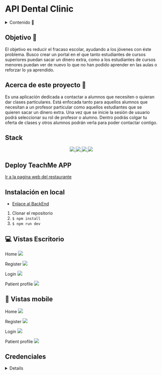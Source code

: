 # API Dental Clinic

<details>
  <summary>Contenido 📝</summary>
  <ol>
    <li><a href="#objetivo-🎯">Objetivo</a></li>
    <li><a href="#acerca-de-este-proyecto-🔎">Acerca de este proyecto</a></li>
    <li><a href="#stack">Stack</a></li>
    <li><a href="#deploy">Deploy TeachMe</a></li>
    <li><a href="#instalación-en-local">Instalación</a></li>
    <li><a href="#vistas">Vistas</a></li>
    <li><a href="#credenciales">Credenciales</a></li>
    <li><a href="#futuras-funcionalidades">Futuras funcionalidades</a></li>
    <li><a href="#webgrafia">Webgrafia</a></li>
    <li><a href="#contacto">Contacto</a></li>
  </ol>
</details>

## Objetivo 🎯

El objetivo es reducir el fracaso escolar, ayudando a los jóvenes con éste problema.
Busco crear un portal en el que tanto estudiantes de cursos superiores puedan sacar un
dinero extra, como a los estudiantes de cursos menores puedan ver de nuevo lo que no
han podido aprender en las aulas o reforzar lo ya aprendido.

## Acerca de este proyecto 🔎

Es una aplicación dedicada a contactar a alumnos que necesiten o quieran dar
clases particulares. Está enfocada tanto para aquellos alumnos que necesitan a un
profesor particular como aquellos estudiantes que se quieren sacar un dinero extra.
Una vez que se inicie la sesión de usuario podrá seleccionar su rol de profesor o
alumno. Dentro podrás colgar tu oferta de clases y otros alumnos podrán verla para
poder contactar contigo.

## Stack

<div align="center">
<a href="https://www.reactjs.com/">
    <img src= "https://img.shields.io/badge/React-20232A?style=for-the-badge&logo=react&logoColor=61DAFB"/>
</a>
<a href="https://redux-toolkit.js.org/">
    <img src= "https://img.shields.io/badge/redux-%23593d88.svg?style=for-the-badge&logo=redux&logoColor=white"/>
</a>
<a href="https://mui.com/">
    <img src= "https://img.shields.io/badge/MUI-%230081CB.svg?style=for-the-badge&logo=mui&logoColor=white"/>
</a>
<a href="https://developer.mozilla.org/es/docs/Web/JavaScript">
    <img src= "https://img.shields.io/badge/javascipt-EFD81D?style=for-the-badge&logo=javascript&logoColor=black"/>
</a>
 </div>

## Deploy TeachMe APP

<a href="https://main.d6sq1mbjbhp3p.amplifyapp.com/" target="_blank"/>Ir a la pagina web del restaurante</a>

## Instalación en local

- <a href="https://github.com/Stevengs7/Final-Project-BackEnd" target="_blank">Enlace al BackEnd<a>

1. Clonar el repositorio
2. `$ npm install`
3. `$ npm run dev`

## 💻 Vistas Escritorio

Home
<img src="./public/assets/readme/desktop/home.png">

Register
<img src="./public/assets/readme/desktop/subjects.png">

Login
<img src="./public/assets/readme/desktop/tutorship.png">

Patient profile
<img src="./public/assets/readme/desktop/profile.png">




## 📱 Vistas mobile

Home
<img src="./public/assets/readme/mobile/home.png">

Register
<img src="./public/assets/readme/mobile/subjects.png">

Login
<img src="./public/assets/readme/mobile/about.png">

Patient profile
<img src="./public/assets/readme/mobile/profile.png">

## Credenciales

<details>

<summary>Credenciales</summary>
- AUTH

- Contraseña para todos los usuarios

      12345678

- Como Student

      samuel@baker.com

- Como Tutor

      oliver@wilson.com

</datails>

## Futuras funcionalidades

✅ Buscar tutorias por tutor y no por asignatura.</br>
⬜ Actualizar las tutorias como estudiente y tutor.</br>
⬜ ...

## Webgrafia:

- https://mui.com/material-ui/getting-started/

## Contacto

<a href="https://www.linkedin.com/in/msserna/" target="_blank"><img src="https://img.shields.io/badge/-LinkedIn-%230077B5?style=for-the-badge&logo=linkedin&logoColor=white" target="_blank"></a>

</p>
